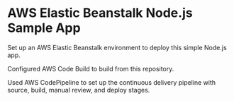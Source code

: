 # AWS Elastic Beanstalk Node.js Sample App

Set up an AWS Elastic Beanstalk environment to deploy this simple Node.js app. 

Configured AWS Code Build to build from this repository.

Used AWS CodePipeline to set up the continuous delivery pipeline with source, build, manual review, and deploy stages.
